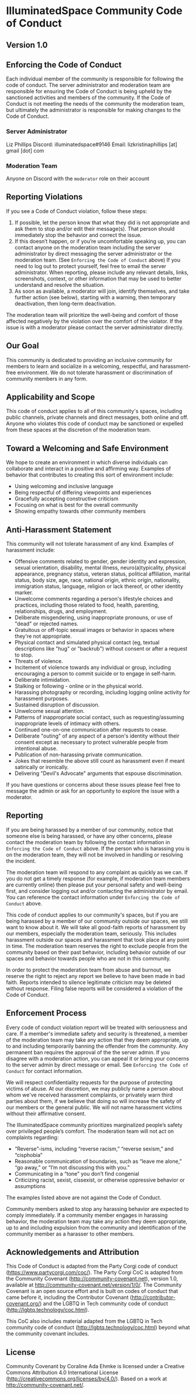 # IlluminatedSpace Community Code of Conduct

## Version 1.0 

## Enforcing the Code of Conduct

Each individual member of the community is responsible for following the code of conduct.
The server administrator and moderation team are responsible for ensuring the Code of Conduct is being upheld by the sanctioned activities and members of the community. If the Code of Conduct is not meeting the needs of the community the moderation team, but ultimately the administrator is responsible for making changes to the Code of Conduct.

### Server Administrator

Liz Phillips
Discord: illuminatedspace#9146
Email: lizkristinaphillips [at] gmail [dot] com

### Moderation Team

Anyone on Discord with the `moderator` role on their account

## Reporting Violations

If you see a Code of Conduct violation, follow these steps:

1. If possible, let the person know that what they did is not appropriate and ask them to stop and/or edit their message(s). That person should immediately stop the behavior and correct the issue.
2. If this doesn’t happen, or if you’re uncomfortable speaking up, you can contact anyone on the moderation team including the server administrator by direct messaging the server administrator or the moderation team. (See `Enforcing the Code of Conduct` above) If you need to log out to protect yourself, feel free to email the server administrator. When reporting, please include any relevant details, links, screenshots, context, or other information that may be used to better understand and resolve the situation.
3. As soon as available, a moderator will join, identify themselves, and take further action (see below), starting with a warning, then temporary deactivation, then long-term deactivation.

The moderation team will prioritize the well-being and comfort of those affected negatively by the violation over the comfort of the violator.
If the issue is with a moderator please contact the server administrator directly.

## Our Goal

This community is dedicated to providing an inclusive community for members to learn and socialize in a welcoming, respectful, and harassment-free environment. We do not tolerate harassment or discrimination of community members in any form.

## Applicability and Scope

This code of conduct applies to all of this community's spaces, including public channels, private channels and direct messages, both online and off. Anyone who violates this code of conduct may be sanctioned or expelled from these spaces at the discretion of the moderation team.

## Toward a Welcoming and Safe Environment

We hope to create an environment in which diverse individuals can collaborate and interact in a positive and affirming way. Examples of behavior that contributes to creating this sort of environment include:

- Using welcoming and inclusive language
- Being respectful of differing viewpoints and experiences
- Gracefully accepting constructive criticism
- Focusing on what is best for the overall community
- Showing empathy towards other community members

## Anti-Harassment Statement

This community will not tolerate harassment of any kind. Examples of harassment include:

- Offensive comments related to gender, gender identity and expression, sexual orientation, disability, mental illness, neuro(a)typicality, physical appearance, pregnancy status, veteran status, political affiliation, marital status, body size, age, race, national origin, ethnic origin, nationality, immigration status, language, religion or lack thereof, or other identity marker.
- Unwelcome comments regarding a person's lifestyle choices and practices, including those related to food, health, parenting, relationships, drugs, and employment.
- Deliberate misgendering, using inappropriate pronouns, or use of "dead" or rejected names.
- Gratuitous or off-topic sexual images or behavior in spaces where they're not appropriate.
- Physical contact and simulated physical contact (eg, textual descriptions like "hug" or "backrub") without consent or after a request to stop.
- Threats of violence.
- Incitement of violence towards any individual or group, including encouraging a person to commit suicide or to engage in self-harm.
- Deliberate intimidation.
- Stalking or following - online or in the physical world.
- Harassing photography or recording, including logging online activity for harassment purposes.
- Sustained disruption of discussion.
- Unwelcome sexual attention.
- Patterns of inappropriate social contact, such as requesting/assuming inappropriate levels of intimacy with others.
- Continued one-on-one communication after requests to cease.
- Deliberate "outing" of any aspect of a person's identity without their consent except as necessary to protect vulnerable people from intentional abuse.
- Publication of non-harassing private communication.
- Jokes that resemble the above still count as harassment even if meant satirically or ironically.
- Delivering "Devil's Advocate" arguments that espouse discrimination.

If you have questions or concerns about these issues please feel free to message the admin or ask for an opportunity to explore the issue with a moderator.

## Reporting

If you are being harassed by a member of our community, notice that someone else is being harassed, or have any other concerns, please contact the moderation team by following the contact information in `Enforcing the Code of Conduct` above. If the person who is harassing you is on the moderation team, they will not be involved in handling or resolving the incident.

The moderation team will respond to any complaint as quickly as we can. If you do not get a timely response (for example, if moderation team members are currently online) then please put your personal safety and well-being first, and consider logging out and/or contacting the administrator by email. You can reference the contact information under `Enforcing the Code of Conduct` above.

This code of conduct applies to our community's spaces, but if you are being harassed by a member of our community outside our spaces, we still want to know about it. We will take all good-faith reports of harassment by our members, especially the moderation team, seriously. This includes harassment outside our spaces and harassment that took place at any point in time. The moderation team reserves the right to exclude people from the community based on their past behavior, including behavior outside of our spaces and behavior towards people who are not in this community.

In order to protect the moderation team from abuse and burnout, we reserve the right to reject any report we believe to have been made in bad faith. Reports intended to silence legitimate criticism may be deleted without response. Filing false reports will be considered a violation of the Code of Conduct.

## Enforcement Process

Every code of conduct violation report will be treated with seriousness and care. If a member's immediate safety and security is threatened, a member of the moderation team may take any action that they deem appropriate, up to and including temporarily banning the offender from the community. Any permanent ban requires the approval of the the server admin. If you disagree with a moderation action, you can appeal it or bring your concerns to the server admin by direct message or email. See `Enforcing the Code of Conduct` for contact information.

We will respect confidentiality requests for the purpose of protecting victims of abuse. At our discretion, we may publicly name a person about whom we've received harassment complaints, or privately warn third parties about them, if we believe that doing so will increase the safety of our members or the general public. We will not name harassment victims without their affirmative consent.

The IlluminatedSpace community prioritizes marginalized people’s safety over privileged people’s comfort. The moderation team will not act on complaints regarding:

- “Reverse”-isms, including “reverse racism,” “reverse sexism,” and “cisphobia”
- Reasonable communication of boundaries, such as “leave me alone,” “go away,” or “I’m not discussing this with you.”
- Communicating in a “tone” you don’t find congenial
- Criticizing racist, sexist, cissexist, or otherwise oppressive behavior or assumptions

The examples listed above are not against the Code of Conduct.

Community members asked to stop any harassing behavior are expected to comply immediately. If a community member engages in harassing behavior, the moderation team may take any action they deem appropriate, up to and including expulsion from the community and identification of the community member as a harasser to other members.

## Acknowledgements and Attribution

This Code of Conduct is adapted from the Party Corgi code of conduct (https://www.partycorgi.com/coc/). The Party Corgi CoC is adapted from the Community Covenant (http://community-covenant.net), version 1.0, available at http://community-covenant.net/version/1/0/. The Community Covenant is an open source effort and is built on codes of conduct that came before it, including the Contributor Covenant (http://contributor-covenant.org/) and the LGBTQ in Tech community code of conduct (http://lgbtq.technology/coc.html).

This CoC also includes material adapted from the LGBTQ in Tech community code of conduct (http://lgbtq.technology/coc.html) beyond what the community covenant includes.

## License

Community Covenant by Coraline Ada Ehmke is licensed under a Creative Commons Attribution 4.0 International License (http://creativecommons.org/licenses/by/4.0/). Based on a work at http://community-covenant.net/.
